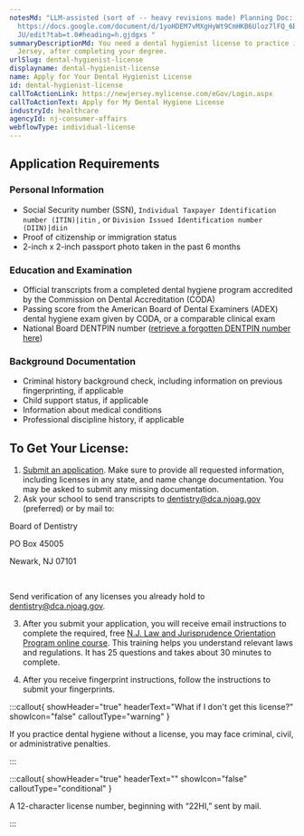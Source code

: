 ```yaml
---
notesMd: "LLM-assisted (sort of -- heavy revisions made) Planning Doc:
  https://docs.google.com/document/d/1yoHDEM7vMXgHyWt9CmHKB6Uloz7lFQ_6B3h8jKfc4\
  JU/edit?tab=t.0#heading=h.gjdgxs "
summaryDescriptionMd: You need a dental hygienist license to practice in New
  Jersey, after completing your degree.
urlSlug: dental-hygienist-license
displayname: dental-hygienist-license
name: Apply for Your Dental Hygienist License
id: dental-hygienist-license
callToActionLink: https://newjersey.mylicense.com/eGov/Login.aspx
callToActionText: Apply for My Dental Hygiene License
industryId: healthcare
agencyId: nj-consumer-affairs
webflowType: individual-license
---
```

## Application Requirements

### Personal Information

* Social Security number (SSN), `Individual Taxpayer Identification number (ITIN)|itin` , or `Division Issued Identification number (DIIN)|diin` 
* Proof of citizenship or immigration status
* 2-inch x 2-inch passport photo taken in the past 6 months

### Education and Examination

* Official transcripts from a completed dental hygiene program accredited by the Commission on Dental Accreditation (CODA)
* Passing score from the American Board of Dental Examiners (ADEX) dental hygiene exam given by CODA, or a comparable clinical exam
* National Board DENTPIN number ([retrieve a forgotten DENTPIN number here](https://www.ada.org/education/manage-your-dentpin))

### Background Documentation

* Criminal history background check, including information on previous fingerprinting, if applicable
* Child support status, if applicable
* Information about medical conditions
* Professional discipline history, if applicable

## To Get Your License:

1. [Submit an application](https://newjersey.mylicense.com/eGov/Login.aspx). Make sure to provide all requested information, including licenses in any state, and name change documentation. You may be asked to submit any missing documentation.
2. Ask your school to send transcripts to dentistry@dca.njoag.gov (preferred) or by mail to:

Board of Dentistry 
&nbsp;

PO Box 45005 
&nbsp;

Newark, NJ 07101

&nbsp;

Send verification of any licenses you already hold to [dentistry@dca.njoag.gov](mailto:dentistry@dca.njoag.gov).

3. After you submit your application, you will receive email instructions to complete the required, free [N.J. Law and Jurisprudence Orientation Program online course](http://www.state.nj.us/lps/ca2/Dent1/examDH/index.htm). This training helps you understand relevant laws and regulations. It has 25 questions and takes about 30 minutes to complete.

4. After you receive fingerprint instructions, follow the instructions to submit your fingerprints.

:::callout{ showHeader="true" headerText="What if I don't get this license?" showIcon="false" calloutType="warning" }

If you practice dental hygiene without a license, you may face criminal, civil, or administrative penalties.

:::

:::callout{ showHeader="true" headerText="" showIcon="false" calloutType="conditional" }

A 12-character license number, beginning with “22HI,” sent by mail.

:::
